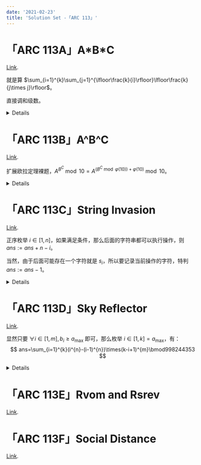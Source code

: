 ```yaml
---
date: '2021-02-23'
title: 'Solution Set -「ARC 113」'
---
```


# 「ARC 113A」A\*B\*C

[Link](https://atcoder.jp/contests/arc113/tasks/arc113_a).

就是算 $\sum_{i=1}^{k}\sum_{j=1}^{\lfloor\frac{k}{i}\rfloor}\lfloor\frac{k}{j\times j}\rfloor$。

直接调和级数。

<details>

```cpp
#include<cstdio>
long long k;
int main()
{
	scanf("%lld",&k);
	long long ans=0;
	for(long long i=1;i<=k;++i)
	{
		for(long long j=1;j<=k/i;++j)	ans+=(k/i/j);
	}
	printf("%lld\n",ans);
	return 0;
}
```

</details>

# 「ARC 113B」A\^B\^C

[Link](https://atcoder.jp/contests/arc113/tasks/arc113_b).

扩展欧拉定理裸题，$A^{B^{C}}\bmod10=A^{(B^{C}\bmod\varphi(10))+\varphi(10)}\bmod10$。

<details>

```cpp
#include<cstdio>
long long getphi(long long x)
{
	long long res=x;
	for(long long i=2;i*i<=x;++i)
	{
		if(x%i==0)
		{
			res=res/i*(i-1);
			while(x%i==0)	x/=i;
		}
	}
	if(x>1)	res=res/x*(x-1);
	return res;
}
long long cqpow(long long bas,long long fur,long long mod)
{
	long long res=1;
	while(fur)
	{
		if(fur&1)	res=res*bas%mod;
		bas=bas*bas%mod;
		fur>>=1;
	}
	return res;
}
long long a,b,c;
int main()
{
	scanf("%lld %lld %lld",&a,&b,&c);
	printf("%lld\n",cqpow(a,cqpow(b,c,getphi(10))+getphi(10),10));
	return 0;
}
```

</details>

# 「ARC 113C」String Invasion

[Link](https://atcoder.jp/contests/arc113/tasks/arc113_c).

正序枚举 $i\in[1,n]$，如果满足条件，那么后面的字符串都可以执行操作，则 $ans:=ans+n-i$。

当然，由于后面可能存在一个字符就是 $s_{i}$，所以要记录当前操作的字符，特判 $ans:=ans-1$。

<details>

```cpp
#include<cstdio>
#include<cstring>
int n;
long long ans;
char s[200010];
int main()
{
	scanf("%s",s+1);
	n=strlen(s+1);
	char las=0;
	for(int i=1;i<=n;++i)
	{
		if(i!=n&&s[i]==s[i+1]&&s[i]!=s[i+2]&&s[i]!=las)	ans+=n-i,las=s[i];
		else if(s[i]==las)	--ans;
	}
	printf("%lld\n",ans);
	return 0;
}
```

</details>

# 「ARC 113D」Sky Reflector

[Link](https://atcoder.jp/contests/arc113/tasks/arc113_d).

显然只要 $\forall i\in[1,m],b_{i}\ge a_{\max}$ 即可，那么枚举 $i\in[1,k]=a_{\max}$，有：
$$
ans=\sum_{i=1}^{k}(i^{n}-(i-1)^{n})\times(k-i+1)^{m}\bmod998244353
$$

<details>

```cpp
#include<cstdio>
const int mod=998244353;
long long cqpow(long long bas,int fur)
{
	long long res=1;
	while(fur)
	{
		if(fur&1)	res=res*bas%mod;
		bas=bas*bas%mod;
		fur>>=1;
	}
	return res;
}
int n,m,k;
long long ans;
int main()
{
	scanf("%d %d %d",&n,&m,&k);
	if(n==1)	ans=cqpow(k,m);
	else if(m==1)	ans=cqpow(k,n);
	else
	{
		for(int i=1;i<=k;++i)	ans=(ans+((cqpow(i,n)-cqpow(i-1,n)+mod)%mod)*cqpow(k-i+1,m)%mod)%mod;
	}
	printf("%lld\n",ans);
	return 0;
}
```

</details>

# 「ARC 113E」Rvom and Rsrev

[Link](https://atcoder.jp/contests/arc113/tasks/arc113_e).

# 「ARC 113F」Social Distance

[Link](https://atcoder.jp/contests/arc113/tasks/arc113_f).